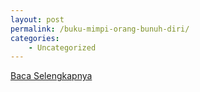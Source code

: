```yaml
---
layout: post
permalink: /buku-mimpi-orang-bunuh-diri/
categories:
    - Uncategorized
---
```


[Baca Selengkapnya](/09)